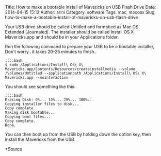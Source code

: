 Title: How to make a bootable install of Mavericks on USB Flash Drive
Date: 2014-04-15 15:12
Author: srini
Category: software
Tags: mac, macosx
Slug: how-to-make-a-bootable-install-of-mavericks-on-usb-flash-drive

Your USB drive should be called Untitled and formatted as Mac OS
Extended (Journaled). The installer should be called Install OS X
Mavericks.app and should be in your Applications folder.

Run the following command to prepare your USB to be a bootable
installer, Don't worry.. it takes 20-25 minutes to finish..

    ::::bash  
    $ sudo /Applications/Install\ OS\ X\ Mavericks.app/Contents/Resources/createinstallmedia --volume /Volumes/Untitled --applicationpath /Applications/Install\ OS\ X\ Mavericks.app --nointeraction  
    
You should see something like this:

    ::::bash
    Erasing Disk: 0%... 10%... 20%... 100%...  
    Copying installer files to disk...  
    Copy complete.  
    Making disk bootable...  
    Copying boot files...  
    Copy complete.  
    Done.

You can then boot up from the USB by holding down the option key, then
install the Mavericks from the USB.

*[Source](http://forums.macrumors.com/showpost.php?p=18081307&postcount=3)
